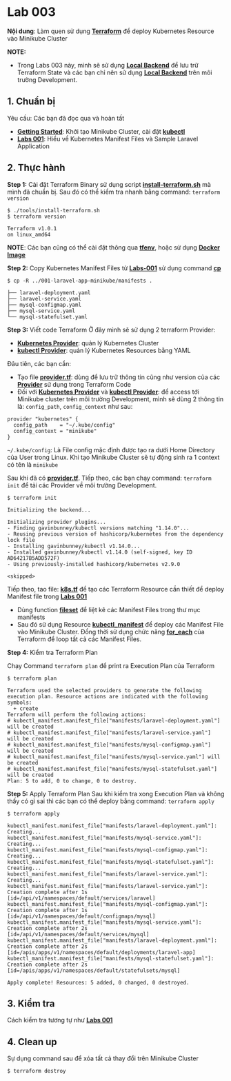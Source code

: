 # Lab 003

**Nội dung**: Làm quen sử dụng **[Terraform](https://www.terraform.io/)** để deploy Kubernetes Resource vào Minikube Cluster

**NOTE:**

- Trong Labs 003 này, mình sẽ sử dụng **[Local Backend](https://www.terraform.io/language/settings/backends/local)** để lưu trữ Terraform State và các bạn chỉ nên sử dụng **[Local Backend](https://www.terraform.io/language/settings/backends/local)** trên môi trường Development.

## 1. Chuẩn bị

Yêu cầu: Các bạn đã đọc qua và hoàn tất

- **[Getting Started](../../docs/getting_started.md)**: Khởi tạo Minikube Cluster, cài đặt **[kubectl](https://kubernetes.io/docs/tasks/tools/)**
- **[Labs 001](../001-laravel-app-minikube/)**: Hiểu về Kubernetes Manifest Files và Sample Laravel Application

## 2. Thực hành

**Step 1:** Cài đặt Terraform Binary sử dụng script **[install-terraform.sh](../../tools/install-terraform.sh)** mà mình đã chuẩn bị. Sau đó có thể kiểm tra nhanh bằng command: `terraform version`

```
$ ./tools/install-terraform.sh
$ terraform version

Terraform v1.0.1
on linux_amd64
```

**NOTE**: Các bạn cũng có thể cài đặt thông qua **[tfenv](https://github.com/tfutils/tfenv)**, hoặc sử dụng **[Docker Image](https://hub.docker.com/r/hashicorp/terraform/)**

**Step 2:** Copy Kubernetes Manifest Files từ **[Labs-001](../001-laravel-app-minikube/)** sử dụng command **[cp](https://man7.org/linux/man-pages/man1/cp.1.html)**

```
$ cp -R ../001-laravel-app-minikube/manifests .
```

```
├── laravel-deployment.yaml
├── laravel-service.yaml
├── mysql-configmap.yaml
├── mysql-service.yaml
└── mysql-statefulset.yaml
```

**Step 3:** Viết code Terraform
Ở đây mình sẽ sử dụng 2 terraform Provider:

- **[Kubernetes Provider](https://registry.terraform.io/providers/hashicorp/kubernetes/latest/docs)**: quản lý Kubernetes Cluster
- **[kubectl Provider](https://registry.terraform.io/providers/gavinbunney/kubectl/latest/docs)**: quản lý Kubernetes Resources bằng YAML

Đâu tiên, các bạn cần:

- Tạo file **[provider.tf](./provider.tf)**: dùng để lưu trữ thông tin cũng như version của các **[Provider](https://www.terraform.io/language/providers)** sử dụng trong Terraform Code
- Đối với **[Kubernetes Provider](https://registry.terraform.io/providers/hashicorp/kubernetes/latest/docs)** và **[kubectl Provider](https://registry.terraform.io/providers/gavinbunney/kubectl/latest/docs)**: để access tới Minikube cluster trên môi trường Development, mình sẽ dùng 2 thông tin là: `config_path`, `config_context` như sau:

```
provider "kubernetes" {
  config_path    = "~/.kube/config"
  config_context = "minikube"
}
```

`~/.kube/config`: Là File config mặc định được tạo ra dưới Home Directory của User trong Linux. Khi tạo Minikube Cluster sẽ tự động sinh ra 1 context có tên là `minikube`

Sau khi đã có **[provider.tf](./provider.tf)**. Tiếp theo, các bạn chạy command: `terraform init` để tải các Provider về môi trường Development.

```
$ terraform init

Initializing the backend...

Initializing provider plugins...
- Finding gavinbunney/kubectl versions matching "1.14.0"...
- Reusing previous version of hashicorp/kubernetes from the dependency lock file
- Installing gavinbunney/kubectl v1.14.0...
- Installed gavinbunney/kubectl v1.14.0 (self-signed, key ID AD64217B5ADD572F)
- Using previously-installed hashicorp/kubernetes v2.9.0

<skipped>
```

Tiếp theo, tao file: **[k8s.tf](./k8s.tf)** để tạo các Terraform Resource cần thiết để deploy Manifest file trong **[Labs 001](../001-laravel-app-minikube/)**

- Dùng function **[fileset](https://www.terraform.io/language/functions/fileset)** để liệt kê các Manifest Files trong thư mục manifests
- Sau đó sử dụng Resource **[kubectl_manifest](https://registry.terraform.io/providers/gavinbunney/kubectl/latest/docs/resources/kubectl_manifest)** để deploy các Manifest File vào Minikube Cluster. Đồng thời sử dụng chức năng **[for_each](https://www.terraform.io/language/meta-arguments/for_each)** của Terraform để loop tất cả các Manifest Files.

**Step 4:** Kiểm tra Terraform Plan

Chạy Command `terraform plan` để print ra Execution Plan của Terraform

```
$ terraform plan

Terraform used the selected providers to generate the following execution plan. Resource actions are indicated with the following symbols:
  + create
Terraform will perform the following actions:
# kubectl_manifest.manifest_file["manifests/laravel-deployment.yaml"] will be created
# kubectl_manifest.manifest_file["manifests/laravel-service.yaml"] will be created
# kubectl_manifest.manifest_file["manifests/mysql-configmap.yaml"] will be created
# kubectl_manifest.manifest_file["manifests/mysql-service.yaml"] will be created
# kubectl_manifest.manifest_file["manifests/mysql-statefulset.yaml"] will be created
Plan: 5 to add, 0 to change, 0 to destroy.
```

**Step 5:** Apply Terraform Plan
Sau khi kiểm tra xong Execution Plan và không thấy có gì sai thì các bạn có thể deploy bằng command: `terraform apply`

```
$ terraform apply

kubectl_manifest.manifest_file["manifests/laravel-deployment.yaml"]: Creating...
kubectl_manifest.manifest_file["manifests/mysql-service.yaml"]: Creating...
kubectl_manifest.manifest_file["manifests/mysql-configmap.yaml"]: Creating...
kubectl_manifest.manifest_file["manifests/mysql-statefulset.yaml"]: Creating...
kubectl_manifest.manifest_file["manifests/laravel-service.yaml"]: Creating...
kubectl_manifest.manifest_file["manifests/laravel-service.yaml"]: Creation complete after 1s [id=/api/v1/namespaces/default/services/laravel]
kubectl_manifest.manifest_file["manifests/mysql-configmap.yaml"]: Creation complete after 1s [id=/api/v1/namespaces/default/configmaps/mysql]
kubectl_manifest.manifest_file["manifests/mysql-service.yaml"]: Creation complete after 2s [id=/api/v1/namespaces/default/services/mysql]
kubectl_manifest.manifest_file["manifests/laravel-deployment.yaml"]: Creation complete after 2s [id=/apis/apps/v1/namespaces/default/deployments/laravel-app]
kubectl_manifest.manifest_file["manifests/mysql-statefulset.yaml"]: Creation complete after 2s [id=/apis/apps/v1/namespaces/default/statefulsets/mysql]

Apply complete! Resources: 5 added, 0 changed, 0 destroyed.
```

## 3. Kiểm tra

Cách kiểm tra tương tự như **[Labs 001](../001-laravel-app-minikube/)**

## 4. Clean up

Sự dụng command sau để xóa tất cả thay đổi trên Minikube Cluster

```
$ terraform destroy
```
